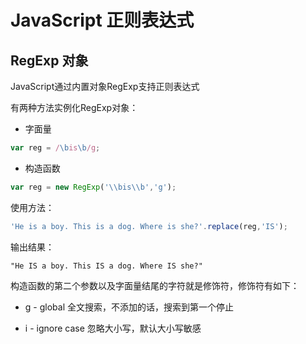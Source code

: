 # JavaScript 正则表达式

## RegExp 对象

JavaScript通过内置对象RegExp支持正则表达式

有两种方法实例化RegExp对象：

* 字面量
```JavaScript
var reg = /\bis\b/g;
```

* 构造函数
```JavaScript
var reg = new RegExp('\\bis\\b','g');
```

使用方法：
```JavaScript
'He is a boy. This is a dog. Where is she?'.replace(reg,'IS');
```

输出结果：
```
"He IS a boy. This IS a dog. Where IS she?"
```

构造函数的第二个参数以及字面量结尾的字符就是修饰符，修饰符有如下：

* g - global 全文搜索，不添加的话，搜索到第一个停止

* i - ignore case 忽略大小写，默认大小写敏感

